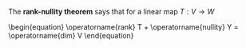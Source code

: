 The **rank-nullity theorem** says that for a linear map $T: V \to W$

\begin{equation}
\operatorname{rank} T + \operatorname{nullity} Y = \operatorname{dim} V
\end{equation}